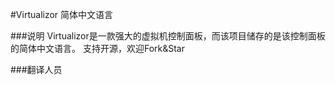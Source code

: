 ﻿#Virtualizor 简体中文语言

###说明
Virtualizor是一款强大的虚拟机控制面板，而该项目储存的是该控制面板的简体中文语言。
支持开源，欢迎Fork&Star

###翻译人员

